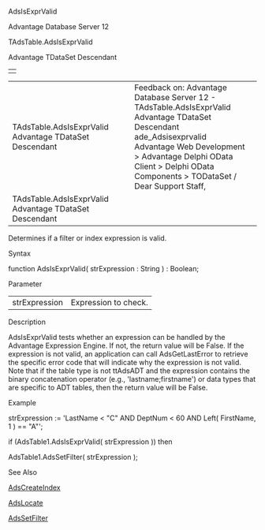 AdsIsExprValid




Advantage Database Server 12  

TAdsTable.AdsIsExprValid

Advantage TDataSet Descendant

|  |
| --- |
|  |

|  |  |  |  |  |
| --- | --- | --- | --- | --- |
| TAdsTable.AdsIsExprValid  Advantage TDataSet Descendant |  |  | Feedback on: Advantage Database Server 12 - TAdsTable.AdsIsExprValid Advantage TDataSet Descendant ade\_Adsisexprvalid Advantage Web Development > Advantage Delphi OData Client > Delphi OData Components > TODataSet / Dear Support Staff, |  |
| TAdsTable.AdsIsExprValid  Advantage TDataSet Descendant |  |  |  |  |

Determines if a filter or index expression is valid.

Syntax

function AdsIsExprValid( strExpression : String ) : Boolean;

Parameter

|  |  |
| --- | --- |
| strExpression | Expression to check. |

Description

AdsIsExprValid tests whether an expression can be handled by the Advantage Expression Engine. If not, the return value will be False. If the expression is not valid, an application can call AdsGetLastError to retrieve the specific error code that will indicate why the expression is not valid. Note that if the table type is not ttAdsADT and the expression contains the binary concatenation operator (e.g., 'lastname;firstname') or data types that are specific to ADT tables, then the return value will be False.

Example

strExpression := 'LastName < "C" AND DeptNum < 60 AND Left( FirstName, 1 ) == "A"';

if (AdsTable1.AdsIsExprValid( strExpression )) then

AdsTable1.AdsSetFilter( strExpression );

See Also

[AdsCreateIndex](ade_adscreateindex.htm)

[AdsLocate](ade_adslocate.htm)

[AdsSetFilter](ade_adssetfilter.htm)